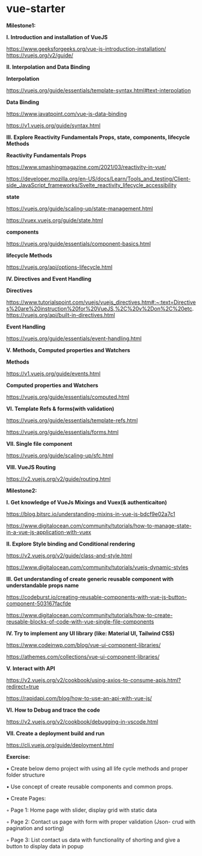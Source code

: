# vue-starter

**Milestone1:**

**I. Introduction and installation of VueJS**

https://www.geeksforgeeks.org/vue-js-introduction-installation/
https://vuejs.org/v2/guide/

**II. Interpolation and Data Binding**

**Interpolation**

https://vuejs.org/guide/essentials/template-syntax.html#text-interpolation

**Data Binding**

https://www.javatpoint.com/vue-js-data-binding

https://v1.vuejs.org/guide/syntax.html


**III. Explore Reactivity Fundamentals Props, state, components, lifecycle Methods**

**Reactivity Fundamentals Props**

https://www.smashingmagazine.com/2021/03/reactivity-in-vue/

https://developer.mozilla.org/en-US/docs/Learn/Tools_and_testing/Client-side_JavaScript_frameworks/Svelte_reactivity_lifecycle_accessibility

**state**

https://vuejs.org/guide/scaling-up/state-management.html

https://vuex.vuejs.org/guide/state.html

**components**

https://vuejs.org/guide/essentials/component-basics.html

**lifecycle Methods**

https://vuejs.org/api/options-lifecycle.html

    
    
**IV. Directives and Event Handling**

**Directives**

https://www.tutorialspoint.com/vuejs/vuejs_directives.htm#:~:text=Directives%20are%20instruction%20for%20VueJS,%2C%20v%2Don%2C%20etc.
https://vuejs.org/api/built-in-directives.html

**Event Handling**

https://vuejs.org/guide/essentials/event-handling.html

**V. Methods, Computed properties and Watchers** 

**Methods**

https://v1.vuejs.org/guide/events.html

**Computed properties and Watchers**

https://vuejs.org/guide/essentials/computed.html

**VI. Template Refs & forms(with validation)**

https://vuejs.org/guide/essentials/template-refs.html

https://vuejs.org/guide/essentials/forms.html

**VII. Single file component**

https://vuejs.org/guide/scaling-up/sfc.html

**VIII. VueJS Routing**

https://v2.vuejs.org/v2/guide/routing.html


**Milestone2:**

**I. Get knowledge of VueJs Mixings and Vuex(& authenticaiton)**

https://blog.bitsrc.io/understanding-mixins-in-vue-js-bdcf9e02a7c1

https://www.digitalocean.com/community/tutorials/how-to-manage-state-in-a-vue-js-application-with-vuex

**II. Explore Style binding and Conditional rendering**

https://v2.vuejs.org/v2/guide/class-and-style.html

https://www.digitalocean.com/community/tutorials/vuejs-dynamic-styles

**III. Get understanding of create generic reusable component with understandable props name**

https://codeburst.io/creating-reusable-components-with-vue-js-button-component-503167facfde

https://www.digitalocean.com/community/tutorials/how-to-create-reusable-blocks-of-code-with-vue-single-file-components

**IV. Try to implement any UI library (like: Material UI, Tailwind CSS)**

https://www.codeinwp.com/blog/vue-ui-component-libraries/

https://athemes.com/collections/vue-ui-component-libraries/


**V. Interact with API**

https://v2.vuejs.org/v2/cookbook/using-axios-to-consume-apis.html?redirect=true

https://rapidapi.com/blog/how-to-use-an-api-with-vue-js/

**VI. How to Debug and trace the code**

https://v2.vuejs.org/v2/cookbook/debugging-in-vscode.html


**VII. Create a deployment build and run**

https://cli.vuejs.org/guide/deployment.html
    
    
    
**Exercise:**

• Create below demo project with using all life cycle methods and proper folder structure 

• Use concept of create reusable components and common props.

• Create Pages: 

◦ Page 1: Home page with slider, display grid with static data

◦ Page 2: Contact us page with form with proper validation (Json- crud with pagination and sorting)

◦ Page 3: List contact us data with functionality of shorting and give a button to display data in popup


